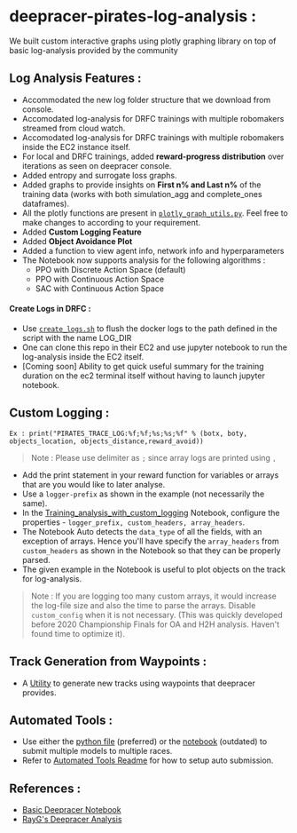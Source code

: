 # deepracer-pirates-log-analysis :
We built custom interactive graphs using plotly graphing library on top of basic log-analysis provided by the community

## Log Analysis Features :
* Accommodated the new log folder structure that we download from console.
* Accomodated log-analysis for DRFC trainings with multiple robomakers streamed from cloud watch.
* Accomodated log-analysis for DRFC trainings with multiple robomakers inside the EC2 instance itself.
* For local and DRFC trainings, added **reward-progress distribution** over iterations as seen on deepracer console.
* Added entropy and surrogate loss graphs.
* Added graphs to provide insights on **First n% and Last n%** of the training data (works with both simulation_agg and complete_ones dataframes).
* All the plotly functions are present in [`plotly_graph_utils.py`](https://github.com/SairamNaragoni/deepracer-pirates-log-analysis/blob/main/Notebooks/python/plotly_graph_utils.py). Feel free to make changes to according to your requirement.
* Added **Custom Logging Feature**
* Added **Object Avoidance Plot**
* Added a function to view agent info, network info and hyperparameters
* The Notebook now supports analysis for the following algorithms :
  * PPO with Discrete Action Space (default)
  * PPO with Continuous Action Space
  * SAC with Continuous Action Space
#### Create Logs in DRFC :
* Use [`create_logs.sh`](https://github.com/SairamNaragoni/deepracer-pirates-log-analysis/blob/main/create_logs.sh) to flush the docker logs to the path defined in the script with the name LOG_DIR
* One can clone this repo in their EC2 and use jupyter notebook to run the log-analysis inside the EC2 itself.
* [Coming soon] Ability to get quick useful summary for the training duration on the ec2 terminal itself without having to launch jupyter notebook.

## Custom Logging :
`Ex : print("PIRATES_TRACE_LOG:%f;%f;%s;%s;%f" % (botx, boty, objects_location, objects_distance,reward_avoid))`
> Note : Please use delimiter as `;` since array logs are printed using `,`
* Add the print statement in your reward function for variables or arrays that are you would like to later analyse.
* Use a `logger-prefix` as shown in the example (not necessarily the same).
* In the [Training_analysis_with_custom_logging](https://github.com/SairamNaragoni/deepracer-pirates-log-analysis/blob/main/Notebooks/Training_analysis_with_custom_logging.ipynb) Notebook, configure the properties - `logger_prefix, custom_headers, array_headers`.
* The Notebook Auto detects the `data_type` of all the fields, with an exception of arrays. Hence you'll have specify the `array_headers` from `custom_headers` as shown in the Notebook so that they can be properly parsed.
* The given example in the Notebook is useful to plot objects on the track for log-analysis.
> Note : If you are logging too many custom arrays, it would increase the log-file size and also the time to parse the arrays. Disable `custom_config` when it is not necessary. (This was quickly developed before 2020 Championship Finals for OA and H2H analysis. Haven't found time to optimize it).

## Track Generation from Waypoints :
* A [Utility](https://github.com/SairamNaragoni/deepracer-pirates-log-analysis/blob/main/Notebooks/track_calculation_from_waypoints.ipynb) to generate new tracks using waypoints that deepracer provides.

## Automated Tools :
* Use either the [python file](https://github.com/SairamNaragoni/deepracer-pirates-log-analysis/blob/main/AutomatedTools/auto_submit.py) (preferred) or the [notebook](https://github.com/SairamNaragoni/deepracer-pirates-log-analysis/blob/main/Notebooks/pirates_auto_submission.ipynb) (outdated) to submit multiple models to multiple races.
* Refer to [Automated Tools Readme](https://github.com/SairamNaragoni/deepracer-pirates-log-analysis/tree/develop/AutomatedTools) for how to setup auto submission.

## References :
* [Basic Deepracer Notebook](https://github.com/aws-samples/aws-deepracer-workshops/tree/master/log-analysis)
* [RayG's Deepracer Analysis](https://github.com/TheRayG/deepracer-log-analysis)

